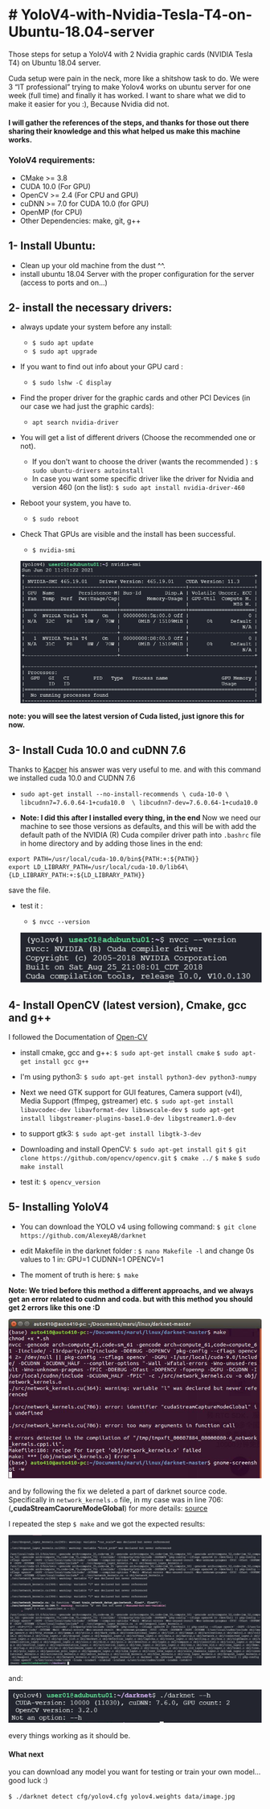 # # YoloV4-with-Nvidia-Tesla-T4-on-Ubuntu-18.04-server
Those steps for setup a YoloV4 with 2 Nvidia graphic cards (NVIDIA Tesla T4) on Ubuntu 18.04 server.

Cuda setup were pain in the neck, more like a shitshow task to do. 
We were 3 “IT professional” trying to make Yolov4 works on ubuntu server for one week (full time) and finally it has worked.
I want to share what we did to make it easier for you :), Because Nvidia did not.

#### I will gather the references of the steps, and thanks for those out there sharing their knowledge and this what helped us make this machine works.

### YoloV4 requirements:
* CMake >= 3.8
* CUDA 10.0 (For GPU)
* OpenCV >= 2.4 (For CPU and GPU)
* cuDNN >= 7.0 for CUDA 10.0 (for GPU)
* OpenMP (for CPU)
* Other Dependencies: make, git, g++



## 1- Install Ubuntu:
- Clean up your old machine from the dust ^^.
- install ubuntu 18.04 Server with the proper configuration for the server (access to ports and on...)

## 2- install the necessary drivers:
- always update your system before any install:
  - `$ sudo apt update`
  - `$ sudo apt upgrade`
  
- If you want to find out info about your GPU card :
  - ` $ sudo lshw -C display `
  
- Find the proper driver for the graphic cards and other PCI Devices (in our case we had just the graphic cards):
  - ` apt search nvidia-driver `
  
- You will get a list of different drivers (Choose the recommended one or not).
  - If you don't want to choose the driver (wants the recommended ) : `$ sudo ubuntu-drivers autoinstall `
  - In case you want some specific driver like the driver for Nvidia and version 460 (on the list): `$ sudo apt install nvidia-driver-460`
  
- Reboot your system, you have to.
  - ` $ sudo reboot `
- Check That GPUs are visible and the install has been successful.
    - ` $ nvidia-smi `
    
     ![driver](src/driver.png)

**note: you will see the latest version of Cuda listed, just ignore this for now.**

## 3- Install Cuda 10.0 and cuDNN 7.6
Thanks to [Kacper](https://askubuntu.com/questions/1129483/install-nvidia-drivers-with-cuda-10-0-ubuntu-18-04-and-tensorflow-gpu-1-13) his answer was very useful to me. and with this command we installed cuda 10.0 and CUDNN 7.6
- `sudo apt-get install --no-install-recommends \
    cuda-10-0 \
    libcudnn7=7.6.0.64-1+cuda10.0  \
    libcudnn7-dev=7.6.0.64-1+cuda10.0`
    
- **Note: I did this after I installed every thing, in the end**
Now we need our machine to see those versions as defaults, and this will be with add the default path of the NVIDIA (R) Cuda compiler driver path into `.bashrc` file in home directory and by adding those lines in the end:
```
export PATH=/usr/local/cuda-10.0/bin${PATH:+:${PATH}}
export LD_LIBRARY_PATH=/usr/local/cuda-10.0/lib64\{LD_LIBRARY_PATH:+:${LD_LIBRARY_PATH}}
```
save the file.
- test it :
    - `$ nvcc --version`
    
    ![nvcc](src/nvcc.png)

## 4- Install OpenCV (latest version), Cmake, gcc and g++
I followed the Documentation of [Open-CV](https://docs.opencv.org/master/d2/de6/tutorial_py_setup_in_ubuntu.html)

- install cmake, gcc and g++:
    `$ sudo apt-get install cmake`
    `$ sudo apt-get install gcc g++`

- I'm using python3:
    `$ sudo apt-get install python3-dev python3-numpy`
     
- Next we need GTK support for GUI features, Camera support (v4l), Media Support (ffmpeg, gstreamer) etc.
    `$ sudo apt-get install libavcodec-dev libavformat-dev libswscale-dev`
    `$ sudo apt-get install libgstreamer-plugins-base1.0-dev libgstreamer1.0-dev`
    
- to support gtk3:
    `$ sudo apt-get install libgtk-3-dev`

- Downloading and install OpenCV:
    `$ sudo apt-get install git`
    `$ git clone https://github.com/opencv/opencv.git`
    `$ cmake ../`
    `$ make`
    `$ sudo make install`
    
- test it:
    `$ opencv_version`
    
## 5- Installing YoloV4
- You can download the YOLO v4 using following command:
    `$ git clone https://github.com/AlexeyAB/darknet`
    
- edit Makefile in the darknet folder :
    `$ nano Makefile -l`
    and change 0s values to 1 in: 
        GPU=1
        CUDNN=1
        OPENCV=1
- The moment of truth is here:
    `$ make`
    
**Note: We tried before this method a different approachs, and we always get an error related to cudnn and coda. but with this method you should get 2 errors like this one :D**

![errors](src/errors.png)

and by following the fix we deleted a part of darknet source code. Specifically in `network_kernels.o` file, in my case was in line 706: (**,cudaStreamCaorureModeGlobal**) for more details: [source](https://www.programmersought.com/article/57107862446/)

I repeated the step `$ make` and we got the expected results:

![no-error](src/no-error.png)

and:

![yolo](src/yolo.png)

every things working as it should be.

#### What next
you can download any model you want for testing or train your own model... good luck :)

`$ ./darknet detect cfg/yolov4.cfg yolov4.weights data/image.jpg`

